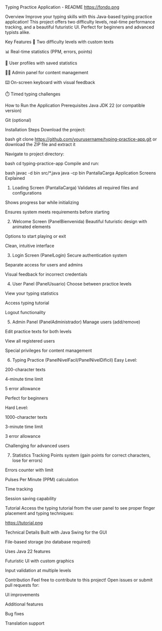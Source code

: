 Typing Practice Application - README
https://fondo.png

Overview
Improve your typing skills with this Java-based typing practice application! This project offers two difficulty levels, real-time performance tracking, and a beautiful futuristic UI. Perfect for beginners and advanced typists alike.

Key Features
🎯 Two difficulty levels with custom texts

📊 Real-time statistics (PPM, errors, points)

👤 User profiles with saved statistics

👨‍💻 Admin panel for content management

⌨️ On-screen keyboard with visual feedback

⏱️ Timed typing challenges

How to Run the Application
Prerequisites
Java JDK 22 (or compatible version)

Git (optional)

Installation Steps
Download the project:

bash
git clone https://github.com/yourusername/typing-practice-app.git
or download the ZIP file and extract it

Navigate to project directory:

bash
cd typing-practice-app
Compile and run:

bash
javac -d bin src/*.java
java -cp bin PantallaCarga
Application Screens Explained
1. Loading Screen (PantallaCarga)
Validates all required files and configurations

Shows progress bar while initializing

Ensures system meets requirements before starting

2. Welcome Screen (PanelBienvenida)
Beautiful futuristic design with animated elements

Options to start playing or exit

Clean, intuitive interface

3. Login Screen (PanelLogin)
Secure authentication system

Separate access for users and admins

Visual feedback for incorrect credentials

4. User Panel (PanelUsuario)
Choose between practice levels

View your typing statistics

Access typing tutorial

Logout functionality

5. Admin Panel (PanelAdministrador)
Manage users (add/remove)

Edit practice texts for both levels

View all registered users

Special privileges for content management

6. Typing Practice (PanelNivelFacil/PanelNivelDificil)
Easy Level:

200-character texts

4-minute time limit

5 error allowance

Perfect for beginners

Hard Level:

1000-character texts

3-minute time limit

3 error allowance

Challenging for advanced users

7. Statistics Tracking
Points system (gain points for correct characters, lose for errors)

Errors counter with limit

Pulses Per Minute (PPM) calculation

Time tracking

Session saving capability

Tutorial
Access the typing tutorial from the user panel to see proper finger placement and typing techniques:

https://tutorial.png

Technical Details
Built with Java Swing for the GUI

File-based storage (no database required)

Uses Java 22 features

Futuristic UI with custom graphics

Input validation at multiple levels

Contribution
Feel free to contribute to this project! Open issues or submit pull requests for:

UI improvements

Additional features

Bug fixes

Translation support
